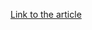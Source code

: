[Link to the article](https://cybersecuritynews.com/north-korean-apt-hackers-poison-ci-cd-pipelines/)
